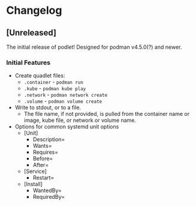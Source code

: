 # Changelog

## [Unreleased]

The initial release of podlet! Designed for podman v4.5.0(?) and newer.

### Initial Features

- Create quadlet files:
    - `.container` - `podman run`
    - `.kube` - `podman kube play`
    - `.network` - `podman network create`
    - `.volume` - `podman volume create`
- Write to stdout, or to a file.
    - The file name, if not provided, is pulled from the container name or image, kube file, or network or volume name.
- Options for common systemd unit options
    - [Unit]
        - Description=
        - Wants=
        - Requires=
        - Before=
        - After=
    - [Service]
        - Restart=
    - [Install]
        - WantedBy=
        - RequiredBy=